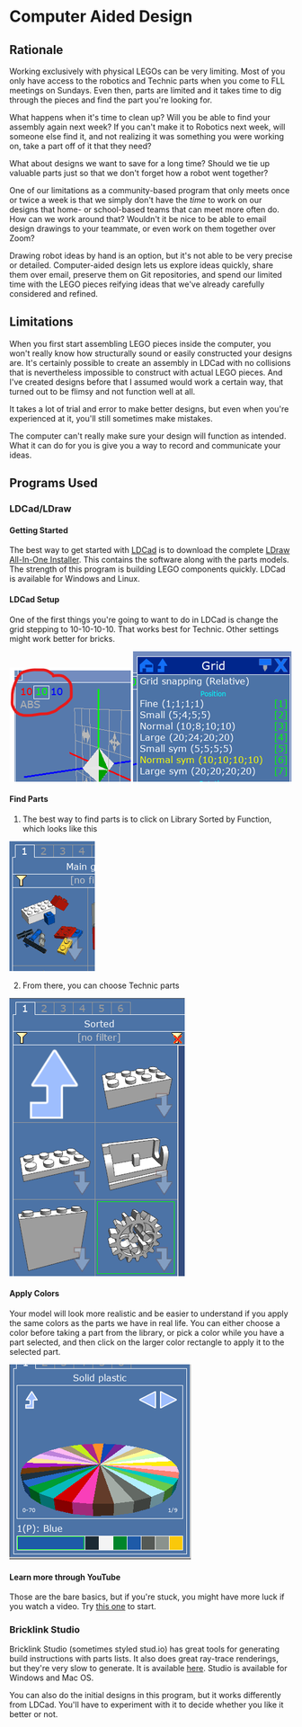 # Computer Aided Design

## Rationale

Working exclusively with physical LEGOs can be very limiting. Most of you only have access to the robotics and Technic parts when you come to FLL meetings on Sundays. Even then, parts are limited and it takes time to dig through the pieces and find the part you're looking for.

What happens when it's time to clean up? Will you be able to find your assembly again next week? If you can't make it to Robotics next week, will someone else find it, and not realizing it was something you were working on, take a part off of it that they need?

What about designs we want to save for a long time? Should we tie up valuable parts just so that we don't forget how a robot went together?

One of our limitations as a community-based program that only meets once or twice a week is that we simply don't have the _time_ to work on our designs that home- or school-based teams that can meet more often do. How can we work around that? Wouldn't it be nice to be able to email design drawings to your teammate, or even work on them together over Zoom?

Drawing robot ideas by hand is an option, but it's not able to be very precise or detailed. Computer-aided design lets us explore ideas quickly, share them over email, preserve them on Git repositories, and spend our limited time with the LEGO pieces reifying ideas that we've already carefully considered and refined.

## Limitations

When you first start assembling LEGO pieces inside the computer, you won't really know how structurally sound or easily constructed your designs are. It's certainly possible to create an assembly in LDCad with no collisions that is nevertheless impossible to construct with actual LEGO pieces. And I've created designs before that I assumed would work a certain way, that turned out to be flimsy and not function well at all.

It takes a lot of trial and error to make better designs, but even when you're experienced at it, you'll still sometimes make mistakes.

The computer can't really make sure your design will function as intended. What it can do for you is give you a way to record and communicate your ideas.

## Programs Used

### LDCad/LDraw

#### Getting Started

The best way to get started with [LDCad](http://www.melkert.net/LDCad) is to download the complete [LDraw All-In-One Installer](https://www.ldraw.org/article/104.html). This contains the software along with the parts models. The strength of this program is building LEGO components quickly. LDCad is available for Windows and Linux.

#### LDCad Setup

One of the first things you're going to want to do in LDCad is change the grid stepping to 10-10-10-10. That works best for Technic. Other settings might work better for bricks.

![go to grid stepping](./ldcad_grid_1.png)
![choose grid stepping](./ldcad_grid_2.png)

#### Find Parts

1. The best way to find parts is to click on Library Sorted by Function, which looks like this

![parts](./parts.png)

2. From there, you can choose Technic parts

![technic](./technic_parts.png)

#### Apply Colors

Your model will look more realistic and be easier to understand if you apply the same colors as the parts we have in real life. You can either choose a color before taking a part from the library, or pick a color while you have a part selected, and then click on the larger color rectangle to apply it to the selected part.

![color picker](./colors.png)

#### Learn more through YouTube

Those are the bare basics, but if you're stuck, you might have more luck if you watch a video. Try [this one](https://www.youtube.com/watch?v=-vxM2vLiBRs) to start.

### Bricklink Studio

Bricklink Studio (sometimes styled stud.io) has great tools for generating build instructions with parts lists. It also does great ray-trace renderings, but they're very slow to generate. It is available [here](https://www.bricklink.com/v3/studio/download.page). Studio is available for Windows and Mac OS.

You can also do the initial designs in this program, but it works differently from LDCad. You'll have to experiment with it to decide whether you like it better or not.